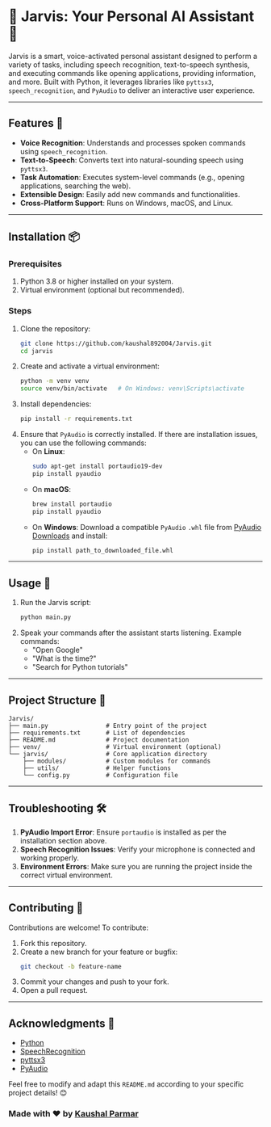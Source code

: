 

# 🤖 Jarvis: Your Personal AI Assistant 🚀

Jarvis is a smart, voice-activated personal assistant designed to perform a variety of tasks, including speech recognition, text-to-speech synthesis, and executing commands like opening applications, providing information, and more. Built with Python, it leverages libraries like `pyttsx3`, `speech_recognition`, and `PyAudio` to deliver an interactive user experience.

---

## Features 🌟

- **Voice Recognition**: Understands and processes spoken commands using `speech_recognition`.
- **Text-to-Speech**: Converts text into natural-sounding speech using `pyttsx3`.
- **Task Automation**: Executes system-level commands (e.g., opening applications, searching the web).
- **Extensible Design**: Easily add new commands and functionalities.
- **Cross-Platform Support**: Runs on Windows, macOS, and Linux.

---

## Installation 📦

### Prerequisites
1. Python 3.8 or higher installed on your system.
2. Virtual environment (optional but recommended).

### Steps
1. Clone the repository:
   ```bash
   git clone https://github.com/kaushal892004/Jarvis.git
   cd jarvis
   ```
2. Create and activate a virtual environment:
   ```bash
   python -m venv venv
   source venv/bin/activate   # On Windows: venv\Scripts\activate
   ```
3. Install dependencies:
   ```bash
   pip install -r requirements.txt
   ```
4. Ensure that `PyAudio` is correctly installed. If there are installation issues, you can use the following commands:
   - On **Linux**:
     ```bash
     sudo apt-get install portaudio19-dev
     pip install pyaudio
     ```
   - On **macOS**:
     ```bash
     brew install portaudio
     pip install pyaudio
     ```
   - On **Windows**:
     Download a compatible `PyAudio` `.whl` file from [PyAudio Downloads](https://www.lfd.uci.edu/~gohlke/pythonlibs/#pyaudio) and install:
     ```bash
     pip install path_to_downloaded_file.whl
     ```

---

## Usage 🚀

1. Run the Jarvis script:
   ```bash
   python main.py
   ```
2. Speak your commands after the assistant starts listening. Example commands:
   - "Open Google"
   - "What is the time?"
   - "Search for Python tutorials"

---

## Project Structure 📂

```
Jarvis/
├── main.py                # Entry point of the project
├── requirements.txt       # List of dependencies
├── README.md              # Project documentation
├── venv/                  # Virtual environment (optional)
└── jarvis/                # Core application directory
    ├── modules/           # Custom modules for commands
    ├── utils/             # Helper functions
    └── config.py          # Configuration file
```

---

## Troubleshooting 🛠️

1. **PyAudio Import Error**: Ensure `portaudio` is installed as per the installation section above.
2. **Speech Recognition Issues**: Verify your microphone is connected and working properly.
3. **Environment Errors**: Make sure you are running the project inside the correct virtual environment.

---

## Contributing 🤝

Contributions are welcome! To contribute:
1. Fork this repository.
2. Create a new branch for your feature or bugfix:
   ```bash
   git checkout -b feature-name
   ```
3. Commit your changes and push to your fork.
4. Open a pull request.

---


## Acknowledgments 🙌

- [Python](https://www.python.org/)
- [SpeechRecognition](https://pypi.org/project/SpeechRecognition/)
- [pyttsx3](https://pypi.org/project/pyttsx3/)
- [PyAudio](https://pypi.org/project/PyAudio/)

Feel free to modify and adapt this `README.md` according to your specific project details! 😊

### Made with ❤️ by [Kaushal Parmar](https://github.com/kaushal892004)
